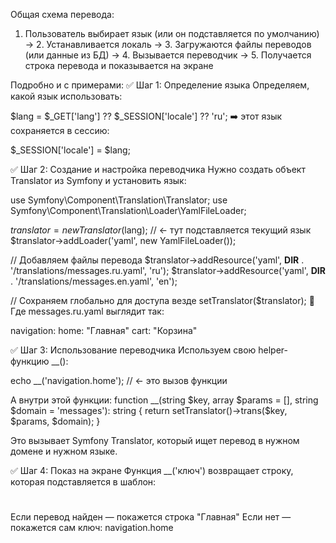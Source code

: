 Общая схема перевода:
1. Пользователь выбирает язык (или он подставляется по умолчанию)
→ 2. Устанавливается локаль
→ 3. Загружаются файлы переводов (или данные из БД)
→ 4. Вызывается переводчик
→ 5. Получается строка перевода и показывается на экране

Подробно и с примерами:
✅ Шаг 1: Определение языка
Определяем, какой язык использовать:

$lang = $_GET['lang'] ?? $_SESSION['locale'] ?? 'ru';
➡️ этот язык сохраняется в сессию:

$_SESSION['locale'] = $lang;


✅ Шаг 2: Создание и настройка переводчика
Нужно создать объект Translator из Symfony и установить язык:

use Symfony\Component\Translation\Translator;
use Symfony\Component\Translation\Loader\YamlFileLoader;

$translator = new Translator($lang); // ← тут подставляется текущий язык
$translator->addLoader('yaml', new YamlFileLoader());

// Добавляем файлы перевода
$translator->addResource('yaml', __DIR__ . '/translations/messages.ru.yaml', 'ru');
$translator->addResource('yaml', __DIR__ . '/translations/messages.en.yaml', 'en');

// Сохраняем глобально для доступа везде
setTranslator($translator);
🔸 Где messages.ru.yaml выглядит так:

navigation:
  home: "Главная"
  cart: "Корзина"



✅ Шаг 3: Использование переводчика
Используем свою helper-функцию __():


echo __('navigation.home'); // ← это вызов  функции

А внутри этой функции:
function __(string $key, array $params = [], string $domain = 'messages'): string {
  return setTranslator()->trans($key, $params, $domain);
}

Это вызывает Symfony Translator, который ищет перевод в нужном домене и нужном языке.

✅ Шаг 4: Показ на экране
Функция __('ключ') возвращает строку, которая подставляется в шаблон:

<h1><?= __('navigation.home') ?></h1>
Если перевод найден — покажется строка "Главная"
Если нет — покажется сам ключ: navigation.home

